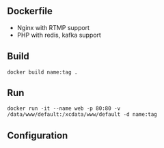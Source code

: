 ## Dockerfile

 - Nginx with RTMP support
 - PHP with redis, kafka support

## Build

`docker build name:tag .`

## Run

`docker run -it --name web -p 80:80 -v /data/www/default:/xcdata/www/default -d name:tag`

## Configuration
